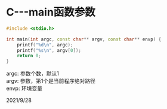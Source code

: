 # C---main函数参数

```cpp
#include <stdio.h>

int main(int argc, const char** argv, const char** envp) {
    printf("%d\n", argc);
    printf("%s\n", argv[0]);
    return 0;
}
```
argc: 参数个数，默认1  
argv: 参数，第1个是当前程序绝对路径  
envp: 环境变量  


2021/9/28  
